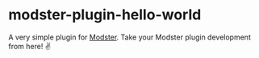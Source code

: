 # modster-plugin-hello-world

A very simple plugin for [Modster](https://github.com/obweger/modster). Take your Modster plugin development from here! ✌️
